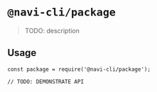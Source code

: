 # `@navi-cli/package`

> TODO: description

## Usage

```
const package = require('@navi-cli/package');

// TODO: DEMONSTRATE API
```
